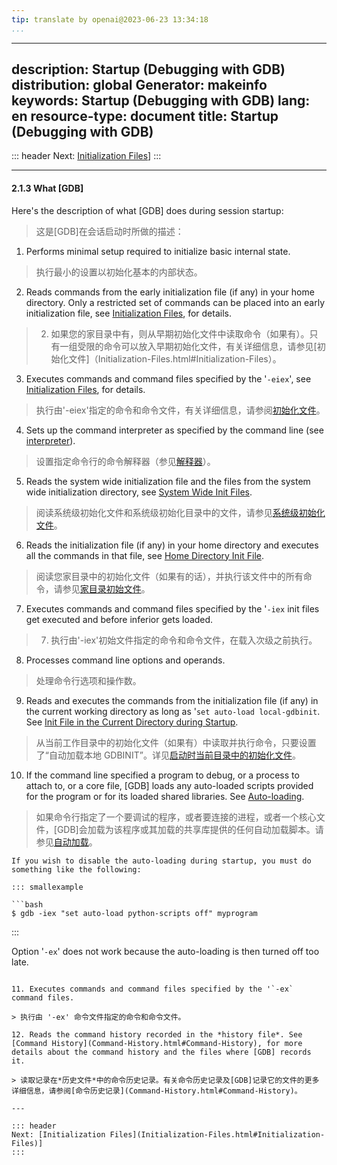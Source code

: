 ```yaml
---
tip: translate by openai@2023-06-23 13:34:18
...
```

---
description: Startup (Debugging with GDB)
distribution: global
Generator: makeinfo
keywords: Startup (Debugging with GDB)
lang: en
resource-type: document
title: Startup (Debugging with GDB)
-----------------------------------

::: header
Next: [Initialization Files](Initialization-Files.html#Initialization-Files)]
:::

---

#### 2.1.3 What [GDB]

Here's the description of what [GDB] does during session startup:

> 这是[GDB]在会话启动时所做的描述：

1. Performs minimal setup required to initialize basic internal state.

> 执行最小的设置以初始化基本的内部状态。

2. Reads commands from the early initialization file (if any) in your home directory. Only a restricted set of commands can be placed into an early initialization file, see [Initialization Files](Initialization-Files.html#Initialization-Files), for details.

> 2. 如果您的家目录中有，则从早期初始化文件中读取命令（如果有）。只有一组受限的命令可以放入早期初始化文件，有关详细信息，请参见[初始化文件]（Initialization-Files.html#Initialization-Files）。

3. Executes commands and command files specified by the '`-eiex`', see [Initialization Files](Initialization-Files.html#Initialization-Files), for details.

> 执行由'-eiex'指定的命令和命令文件，有关详细信息，请参阅[初始化文件](Initialization-Files.html#Initialization-Files)。

4. Sets up the command interpreter as specified by the command line (see [interpreter](Mode-Options.html#Mode-Options)).

> 设置指定命令行的命令解释器（参见[解释器](Mode-Options.html#Mode-Options)）。

5. Reads the system wide initialization file and the files from the system wide initialization directory, see [System Wide Init Files](Initialization-Files.html#System-Wide-Init-Files).

> 阅读系统级初始化文件和系统级初始化目录中的文件，请参见[系统级初始化文件](Initialization-Files.html#System-Wide-Init-Files)。

6. Reads the initialization file (if any) in your home directory and executes all the commands in that file, see [Home Directory Init File](Initialization-Files.html#Home-Directory-Init-File).

> 阅读您家目录中的初始化文件（如果有的话），并执行该文件中的所有命令，请参见[家目录初始文件](Initialization-Files.html#Home-Directory-Init-File)。

7. Executes commands and command files specified by the '`-iex` init files get executed and before inferior gets loaded.

> 7. 执行由'-iex'初始文件指定的命令和命令文件，在载入次级之前执行。

8. Processes command line options and operands.

> 处理命令行选项和操作数。

9. Reads and executes the commands from the initialization file (if any) in the current working directory as long as '`set auto-load local-gdbinit`. See [Init File in the Current Directory during Startup](Initialization-Files.html#Init-File-in-the-Current-Directory-during-Startup).

> 从当前工作目录中的初始化文件（如果有）中读取并执行命令，只要设置了“自动加载本地 GDBINIT”。详见[启动时当前目录中的初始化文件](Initialization-Files.html#Init-File-in-the-Current-Directory-during-Startup)。

10. If the command line specified a program to debug, or a process to attach to, or a core file, [GDB] loads any auto-loaded scripts provided for the program or for its loaded shared libraries. See [Auto-loading](Auto_002dloading.html#Auto_002dloading).

> 如果命令行指定了一个要调试的程序，或者要连接的进程，或者一个核心文件，[GDB]会加载为该程序或其加载的共享库提供的任何自动加载脚本。请参见[自动加载](Auto_002dloading.html#Auto_002dloading)。

```
If you wish to disable the auto-loading during startup, you must do something like the following:

::: smallexample

```bash
$ gdb -iex "set auto-load python-scripts off" myprogram
```

:::

Option '`-ex`' does not work because the auto-loading is then turned off too late.
```

11. Executes commands and command files specified by the '`-ex` command files.

> 执行由 '-ex' 命令文件指定的命令和命令文件。

12. Reads the command history recorded in the *history file*. See [Command History](Command-History.html#Command-History), for more details about the command history and the files where [GDB] records it.

> 读取记录在*历史文件*中的命令历史记录。有关命令历史记录及[GDB]记录它的文件的更多详细信息，请参阅[命令历史记录](Command-History.html#Command-History)。

---

::: header
Next: [Initialization Files](Initialization-Files.html#Initialization-Files)]
:::
